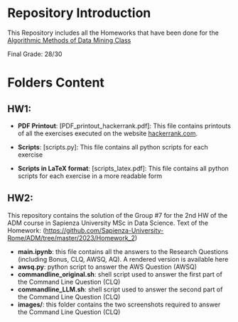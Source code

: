 # Repository Introduction

This Repository includes all the Homeworks that have been done for the [Algorithmic Methods of Data Mining Class](http://aris.me/index.php/teaching)

Final Grade: 28/30

# Folders Content

## HW1:

- **PDF Printout**: [PDF_printout_hackerrank.pdf]: This file contains printouts of all the exercises executed on the website [hackerrank.com](https://www.hackerrank.com/).

- **Scripts**: [scripts.py]: This file contains all python scripts for each exercise

- **Scripts in LaTeX format**: [scripts_latex.pdf]: This file contains all python scripts for each exercise in a more readable form

## HW2:

This repository contains the solution of the Group #7 for the 2nd HW of the ADM course in Sapienza University MSc in Data Science.
Text of the Homework: (https://github.com/Sapienza-University-Rome/ADM/tree/master/2023/Homework_2)

- **main.ipynb**: this file contains all the answers to the Research Questions (including Bonus, CLQ, AWSQ, AQ). A rendered version is available here
- **awsq.py**: python script to answer the AWS Question (AWSQ)
- **commandline_original.sh**: shell script used to answer the first part of the Command Line Question (CLQ)
- **commandline_LLM.sh**: shell script used to answer the second part of the Command Line Question (CLQ)
- **images/**: this folder contains the two screenshots required to answer the Command Line Question (CLQ)



